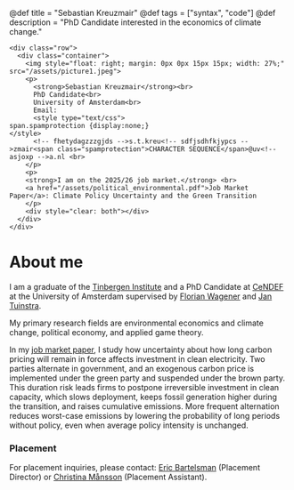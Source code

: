 
@def title = "Sebastian Kreuzmair"
@def tags = ["syntax", "code"]
@def description = "PhD Candidate interested in the economics of climate change."


~~~
<div class="row">
  <div class="container">
    <img style="float: right; margin: 0px 0px 15px 15px; width: 27%;" src="/assets/picture1.jpeg">
    <p>
      <strong>Sebastian Kreuzmair</strong><br>
      PhD Candidate<br>
      University of Amsterdam<br>
      Email:
      <style type="text/css">
span.spamprotection {display:none;}
</style>
      <!-- fhetydagzzzgjds -->s.t.kreu<!-- sdfjsdhfkjypcs -->zmair<span class="spamprotection">CHARACTER SEQUENCE</span>@uv<!-- asjoxp -->a.nl <br>
    </p>
    <p> 
    <strong>I am on the 2025/26 job market.</strong> <br>
    <a href="/assets/political_environmental.pdf">Job Market Paper</a>: Climate Policy Uncertainty and the Green Transition
    </p>
    <div style="clear: both"></div>
  </div>
</div>
~~~

# About me


 I am a graduate of the [Tinbergen Institute](https://www.tinbergen.nl/) and a PhD Candidate at [CeNDEF](https://cendef.uva.nl/) at the University of Amsterdam supervised by [Florian Wagener](https://www.uva.nl/en/profile/w/a/f.o.o.wagener/f.o.o.wagener.html) and [Jan Tuinstra](https://www.uva.nl/en/profile/t/u/j.tuinstra/j.tuinstra.html). 
 
 My primary research fields are environmental economics and climate change, political economy, and applied game theory. 
 
 In my [job market paper](https://sebastiantk.com/assets/political_environmental.pdf), I study how uncertainty about how long carbon pricing will remain in force affects investment in clean electricity. Two parties alternate in government, and an exogenous carbon price is implemented under the green party and suspended under the brown party. This duration risk leads firms to postpone irreversible investment in clean capacity, which slows deployment, keeps fossil generation higher during the transition, and raises cumulative emissions. More frequent alternation reduces worst-case emissions by lowering the probability of long periods without policy, even when average policy intensity is unchanged.





### Placement

For placement inquiries, please contact: [Eric Bartelsman](mailto:e.j.bartelsman@vu.nl) (Placement Director) or [Christina Månsson](mailto:c.mansson@tinbergen.nl) (Placement Assistant).

